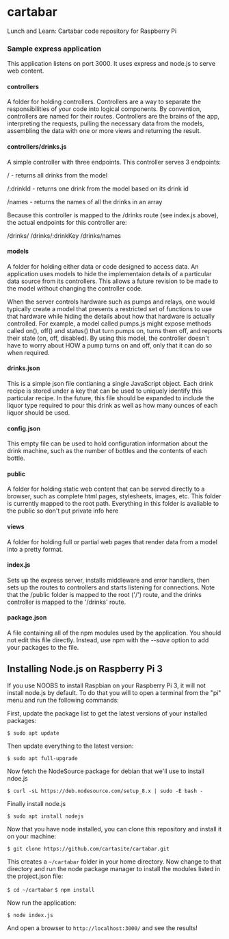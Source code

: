 # cartabar
Lunch and Learn: Cartabar code repository for Raspberry Pi

### Sample express application
This application listens on port 3000. It uses express and node.js to serve web content.

#### controllers
A folder for holding controllers. Controllers are a way to separate the responsibilities of your code into logical components.
By convention, controllers are named for their routes. Controllers are the brains of the app, interpreting the requests, pulling the necessary
data from the models, assembling the data with one or more views and returning the result.

#### controllers/drinks.js
A simple controller with three endpoints.
This controller serves 3 endpoints:

/ - returns all drinks from the model

/:drinkId - returns one drink from the model based on its drink id

/names - returns the names of all the drinks in an array

Because this controller is mapped to the /drinks route (see index.js above), the actual endpoints for this controller
are:

/drinks/
/drinks/:drinkKey
/drinks/names

#### models
A folder for holding either data or code designed to access data. An application uses models to hide the implementaion details
of a particular data source from its controllers. This allows a future revision to be made to the model without changing the
controller code.

When the server controls hardware such as pumps and relays, one would typically create a model that presents a restricted set of functions
to use that hardware while hiding the details about how that hardware is actually controlled. For example, a model called pumps.js might expose
methods called on(), off() and status() that turn pumps on, turns them off, and reports their state (on, off, disabled). By using this model, the
controller doesn't have to worry about HOW a pump turns on and off, only that it can do so when required.

#### drinks.json
This is a simple json file contianing a single JavaScript object. Each drink recipe is stored under a key that can be used to uniquely identify this particular
recipe. In the future, this file should be expanded to include the liquor type required to pour this drink as well as how many ounces of each liquor should be used.

#### config.json
This empty file can be used to hold configuration information about the drink machine, such as the number of bottles and the contents of each bottle.

#### public
A folder for holding static web content that can be served directly to a browser, such as complete html pages, stylesheets, images, etc. This folder is currently mapped to the root path.
Everything in this folder is avaliable to the public so don't put private info here

#### views
A folder for holding full or partial web pages that render data from a model into a pretty format.

#### index.js
Sets up the express server, installs middleware and error handlers, then sets up the routes to controllers and starts listening for connections.
Note that the /public folder is mapped to the root ('/') route, and the drinks controller is mapped to the '/drinks' route.

#### package.json
A file containing all of the npm modules used by the application. You should not edit this file directly. Instead, use npm with the *--save* option to add
your packages to the file.

## Installing Node.js on Raspberry Pi 3

If you use NOOBS to install Raspbian on your Raspberry Pi 3, it will not install node.js by default. To do that you will to open a terminal from the
"pi" menu and run the following commands:

First, update the package list to get the latest versions of your installed packages:

`$ sudo apt update`

Then update everything to the latest version:

`$ sudo apt full-upgrade`

Now fetch the NodeSource package for debian that we'll use to install ndoe.js

`$ curl -sL https://deb.nodesource.com/setup_8.x | sudo -E bash -`

Finally install node.js

`$ sudo apt install nodejs`

Now that you have node installed, you can clone this repository and install it on your machine:

`$ git clone https://github.com/cartasite/cartabar.git`

This creates a `~/cartabar` folder in your home directory. Now change to that directory and run the node package manager to install the modules listed in
the project.json file:

`$ cd ~/cartabar`
`$ npm install`

Now run the application:

`$ node index.js`

And open a browser to `http://localhost:3000/` and see the results!